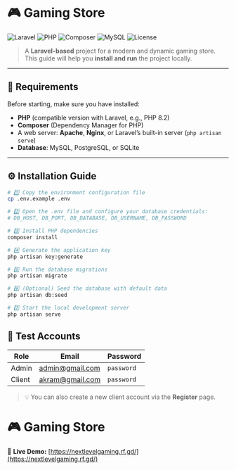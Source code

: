 # 🎮 Gaming Store

![Laravel](https://img.shields.io/badge/Laravel-FF2D20?style=for-the-badge&logo=laravel&logoColor=white)
![PHP](https://img.shields.io/badge/PHP-777BB4?style=for-the-badge&logo=php&logoColor=white)
![Composer](https://img.shields.io/badge/Composer-885630?style=for-the-badge&logo=composer&logoColor=white)
![MySQL](https://img.shields.io/badge/MySQL-005C84?style=for-the-badge&logo=mysql&logoColor=white)
![License](https://img.shields.io/badge/License-MIT-green?style=for-the-badge)

> A **Laravel-based** project for a modern and dynamic gaming store.  
> This guide will help you **install and run** the project locally.  

---

## 🚀 Requirements

Before starting, make sure you have installed:

- **PHP** (compatible version with Laravel, e.g., PHP 8.2)
- **Composer** (Dependency Manager for PHP)
- A web server: **Apache**, **Nginx**, or Laravel’s built-in server (`php artisan serve`)
- **Database**: MySQL, PostgreSQL, or SQLite

---

## ⚙️ Installation Guide

```bash
# 1️⃣ Copy the environment configuration file
cp .env.example .env

# 2️⃣ Open the .env file and configure your database credentials:
# DB_HOST, DB_PORT, DB_DATABASE, DB_USERNAME, DB_PASSWORD

# 3️⃣ Install PHP dependencies
composer install

# 4️⃣ Generate the application key
php artisan key:generate

# 5️⃣ Run the database migrations
php artisan migrate

# 6️⃣ (Optional) Seed the database with default data
php artisan db:seed

# 7️⃣ Start the local development server
php artisan serve
```
## 👥 Test Accounts

| **Role** | **Email**           | **Password** |
|----------|---------------------|--------------|
| Admin    | admin@gmail.com     | `password`   |
| Client   | akram@gmail.com     | `password`   |

> 💡 You can also create a new client account via the **Register** page.
# 🎮 Gaming Store

🔗 **Live Demo:** [https://nextlevelgaming.rf.gd/](https://nextlevelgaming.rf.gd/)

